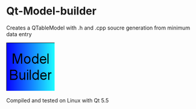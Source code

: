 # Qt-Model-builder

Creates a QTableModel with .h and .cpp soucre generation from minimum data entry

<img src="logo.png">

Compiled and tested on Linux with Qt 5.5


